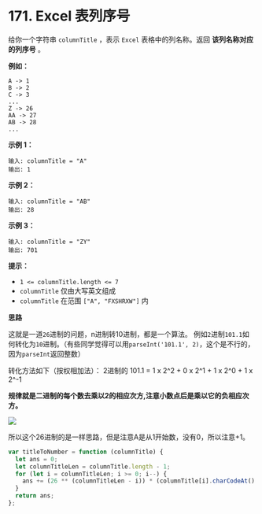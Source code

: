 # 171. Excel 表列序号

给你一个字符串 `columnTitle` ，表示 `Excel` 表格中的列名称。返回 **该列名称对应的列序号** 。

**例如：**

```
A -> 1
B -> 2
C -> 3
...
Z -> 26
AA -> 27
AB -> 28 
...
```

**示例 1：**

```
输入: columnTitle = "A"
输出: 1
```

**示例 2：**

```
输入: columnTitle = "AB"
输出: 28
```

**示例 3：**

```
输入: columnTitle = "ZY"
输出: 701
```

**提示：**

- `1 <= columnTitle.length <= 7`
- `columnTitle` 仅由大写英文组成
- `columnTitle` 在范围 `["A", "FXSHRXW"]` 内

**思路**

这就是一道`26`进制的问题，n进制转10进制，都是一个算法。
例如`2`进制`101.1`如何转化为`10`进制。（有些同学觉得可以用`parseInt('101.1', 2)`，这个是不行的，因为`parseInt`返回整数）

转化方法如下（按权相加法）： 2进制的 101.1 = 1 x 2^2 + 0 x 2^1 + 1 x 2^0 + 1 x 2^-1

**规律就是二进制的每个数去乘以2的相应次方,注意小数点后是乘以它的负相应次方。**

![](https://p3-juejin.byteimg.com/tos-cn-i-k3u1fbpfcp/4f22764733f848e6afb9699d729c76d2~tplv-k3u1fbpfcp-zoom-in-crop-mark:3024:0:0:0.awebp)

所以这个26进制的是一样思路，但是注意A是从1开始数，没有0，所以注意+1。

```js
var titleToNumber = function (columnTitle) {
  let ans = 0;
  let columnTitleLen = columnTitle.length - 1;
  for (let i = columnTitleLen; i >= 0; i--) {
    ans += (26 ** (columnTitleLen - i)) * (columnTitle[i].charCodeAt() - 'A'.charCodeAt() + 1);
  }
  return ans;
};
```